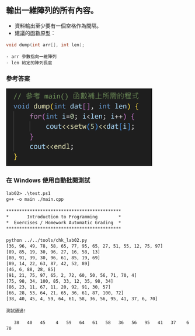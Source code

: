 ## 輸出一維陣列的所有內容。

- 資料輸出至少要有一個空格作為間隔。
- 建議的函數原型：
```C++
void dump(int arr[], int len);
```
    - arr 參數指向一維陣列
    - len 給定的陣列長度

### 參考答案

<img src="./lab02-sol.png" width="400">

### 在 Windows 使用自動批閱測試
```shell
lab02> .\test.ps1
g++ -o main ./main.cpp

********************************************
*       Introduction to Programming        *
*  Exercises / Homework Automatic Grading  *
********************************************

python ../../tools/chk_lab02.py
[36, 96, 49, 78, 58, 65, 77, 95, 65, 27, 51, 55, 12, 75, 97]
[89, 85, 19, 30, 96, 27, 16, 58, 13]
[80, 91, 39, 30, 96, 61, 85, 19, 69]
[89, 14, 22, 63, 87, 42, 52, 89]
[46, 6, 88, 28, 85]
[91, 21, 75, 97, 65, 2, 72, 60, 50, 56, 71, 70, 4]
[75, 98, 34, 100, 85, 33, 12, 35, 98, 34]
[86, 23, 11, 67, 11, 20, 92, 91, 30, 57]
[66, 28, 53, 64, 21, 65, 36, 61, 87, 100, 72]
[38, 40, 45, 4, 59, 64, 61, 58, 36, 56, 95, 41, 37, 6, 70]

測試通過!

   38   40   45    4   59   64   61   58   36   56   95   41   37    6   70
```

